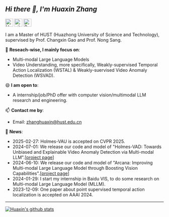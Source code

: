 <h2><em> Hi there 👋, I'm Huaxin Zhang</em></h2>

<p> 
<a href="https://pipixin321.github.io/"><img src="https://img.shields.io/badge/Huaxin_Zhang-Homepage-orange" height="25px" alt="Huaxin Zhang"></a>
<a href="https://github.com/pipixin321"><img src="https://img.shields.io/badge/github-%23121011.svg?style=flat-square&logo=github&logoColor=white" height="25px" alt="github"></a>
<a href="https://scholar.google.com.hk/citations?user=oyfu0pgAAAAJ&hl=zh-CN"><img src="https://img.shields.io/badge/Google%20Scholar-4285F4?style=flat-square&logo=google-scholar&logoColor=white" height="25px" alt="Google Scholar"></a>
</p>


I am a Master of HUST (Huazhong University of Science and Technology), supervised by Prof. Changxin Gao and Prof. Nong Sang.

🔭 **Reseach-wise, I mainly focus on**:
- Multi-modal Large Language Models
- Video Understanding, more specifically, Weakly-supervised Temporal Action Localization (WSTAL) & Weakly-suervised Video Anomaly Detection (WSVAD).


😄 **I am open to**:

- A internship/job/PhD offer with computer vision/multimodal LLM research and engineering.

📫 **Contact me by**:

- Email: zhanghuaxin@hust.edu.cn

💬 **News**:
  - 2025-02-27: Holmes-VAU is accepted on CVPR 2025.
  - 2024-07-01: We release our code and model of "Holmes-VAD: Towards Unbiased and Explainable Video Anomaly Detection via Multi-modal LLM".[[project page](https://holmesvad.github.io/)]
  - 2024-06-10: We release our code and model of "Arcana: Improving Multi-modal Large Language Model through Boosting Vision Capabilities".[[project page](https://arcana-project-page.github.io/)]
  - 2024-01-29: I start my internship in Baidu VIS, to do some research on Multi-modal Large Language Model (MLLM).
  - 2023-12-09: One paper about point supervised temporal action localization is accepted on AAAI 2024.




----

[![Huaxin's github stats](https://github-readme-stats.vercel.app/api?username=pipixin321&theme=material-palenight&count_private=true&hide=contribs)](https://github.com/anuraghazra/github-readme-stats)

